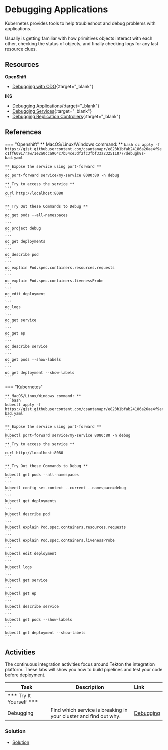 # Debugging Applications

Kubernetes provides tools to help troubleshoot and debug problems with applications.

Usually is getting familiar with how primitives objects interact with each other, checking the status of objects, and finally checking logs for any last resource clues.

## Resources

**OpenShift**

- [Debugging with ODO](https://odo.dev/docs/user-guides/advanced/debugging-with-openshift-toolkit){:target="_blank"}

**IKS**

- [Debugging Applications](https://kubernetes.io/docs/tasks/debug-application-cluster/debug-application/){:target="_blank"}
- [Debugging Services](https://kubernetes.io/docs/tasks/debug-application-cluster/debug-service/){:target="_blank"}
- [Debugging Replication Controllers](https://kubernetes.io/docs/tasks/debug-application-cluster/debug-pod-replication-controller/){:target="_blank"}


## References

=== "Openshift"
    ** MacOS/Linux/Windows command: **
    ```bash
    oc apply -f https://gist.githubusercontent.com/csantanapr/e823b1bfab24186a26ae4f9ec1ff6091/raw/1e2a0cca964c7b54ce3df2fc3fbf33a232511877/debugk8s-bad.yaml
    ```

    ** Expose the service using port-forward **
    ```
    oc port-forward service/my-service 8080:80 -n debug
    ```
    ** Try to access the service **
    ```
    curl http://localhost:8080
    ```

    ** Try Out these Commands to Debug **
    ```
    oc get pods --all-namespaces
    ```
    ```
    oc project debug
    ```
    ```
    oc get deployments
    ```
    ```
    oc describe pod
    ```
    ```
    oc explain Pod.spec.containers.resources.requests
    ```
    ```
    oc explain Pod.spec.containers.livenessProbe
    ```
    ```
    oc edit deployment
    ```
    ```
    oc logs
    ```
    ```
    oc get service
    ```
    ```
    oc get ep
    ```
    ```
    oc describe service
    ```
    ```
    oc get pods --show-labels
    ```
    ```
    oc get deployment --show-labels
    ```

=== "Kubernetes"

    ** MacOS/Linux/Windows command: **
    ```bash
    kubectl apply -f https://gist.githubusercontent.com/csantanapr/e823b1bfab24186a26ae4f9ec1ff6091/raw/1e2a0cca964c7b54ce3df2fc3fbf33a232511877/debugk8s-bad.yaml
    ```

    ** Expose the service using port-forward **
    ```
    kubectl port-forward service/my-service 8080:80 -n debug
    ```
    ** Try to access the service **
    ```
    curl http://localhost:8080
    ```

    ** Try Out these Commands to Debug **
    ```
    kubectl get pods --all-namespaces
    ```
    ```
    kubectl config set-context --current --namespace=debug
    ```
    ```
    kubectl get deployments
    ```
    ```
    kubectl describe pod
    ```
    ```
    kubectl explain Pod.spec.containers.resources.requests
    ```
    ```
    kubectl explain Pod.spec.containers.livenessProbe
    ```
    ```
    kubectl edit deployment
    ```
    ```
    kubectl logs
    ```
    ```
    kubectl get service
    ```
    ```
    kubectl get ep
    ```
    ```
    kubectl describe service
    ```
    ```
    kubectl get pods --show-labels
    ```
    ```
    kubectl get deployment --show-labels
    ```


## Activities

The continuous integration activities focus around Tekton the integration platform. These labs will show you how to build pipelines and test your code before deployment.

| Task                            | Description         | Link        |
| --------------------------------| ------------------  |:----------- |
| *** Try It Yourself ***                         |         |         | 
| Debugging | Find which service is breaking in your cluster and find out why.  | [Debugging](../../../labs/kubernetes/lab5/index.md) | 30 min |

### Solution
- [Solution](https://gist.github.com/csantanapr/e823b1bfab24186a26ae4f9ec1ff6091#file-debugk8s-yaml)

